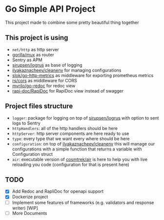 # Go Simple API Project

This project made to combine some pretty beautiful thing together

## This project is using

* `net/http` as http server
* [gorilla/mux](https://github.com/gorilla/mux) as router
* Sentry as APM
* [sirupsen/logrus](https://github.com/sirupsen/logrus) as base of logging
* [ilyakaznacheev/cleanenv](https://github.com/ilyakaznacheev/cleanenv) for managing configurations
* [slok/go-http-metrics](https://github.com/slok/go-http-metrics) as middleware for exporting prometheus metrics
* [rs/cors](https://github.com/rs/cors) as middleware for CORS
* [mvrilo/go-redoc](https://github.com/mvrilo/go-redoc) for redoc view
* [rapi-doc/RapiDoc](https://github.com/rapi-doc/RapiDoc) for RapiDoc view instead of swagger

## Project files structure

* `logger`: package for logging on top of [sirupsen/logrus](https://github.com/sirupsen/logrus) with option to sent logs to Sentry
* `httpHandlers`: all of the http handlers should be here
* `httpServer`: http server components are here ready to use
* `type`: every type that we want every where should be here
* `configuration`: on top of [ilyakaznacheev/cleanenv](https://github.com/ilyakaznacheev/cleanenv) this will manage our configurations with a simple function that returns a variable with Configuration struct
* `air`: executable version of [cosmtrek/air](https://github.com/cosmtrek/air) is here to help you with live reloading you code (configuration for that is present here)

## TODO

* [x] Add Redoc and RapliDoc for openapi support
* [x] Dockerize project
* [ ] Implement some features of frameworks (e.g. validators and response writer) [WIP]
* [ ] More Documents
